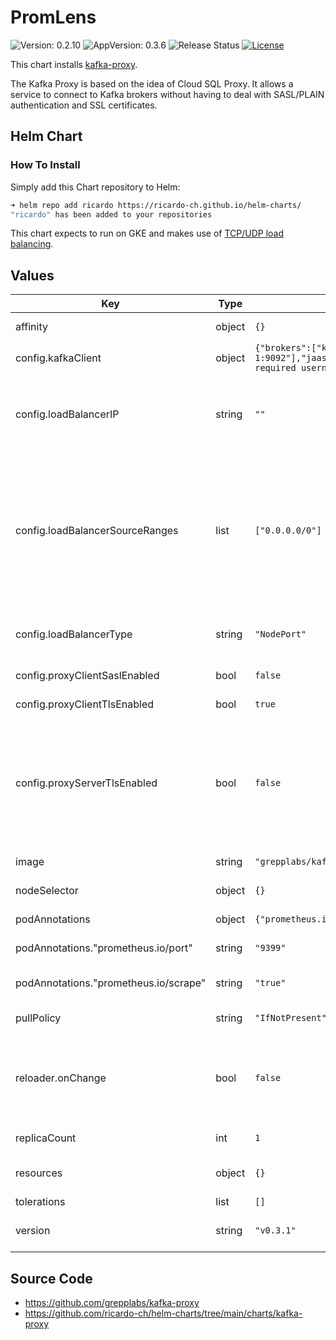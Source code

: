 # PromLens

![Version: 0.2.10](https://img.shields.io/badge/Version-0.2.10-informational?style=flat-square) ![AppVersion: 0.3.6](https://img.shields.io/badge/AppVersion-0.3.6-informational?style=flat-square) ![Release Status](https://github.com/ricardo-ch/helm-charts/workflows/Release%20Charts/badge.svg) [![License](https://img.shields.io/github/license/ricardo-ch/helm-charts)](https://github.com/ricardo-ch/helm-charts/blob/main/LICENSE)

This chart installs [kafka-proxy](https://github.com/grepplabs/kafka-proxy).

The Kafka Proxy is based on the idea of Cloud SQL Proxy. It allows a service to connect to Kafka brokers without having to deal with SASL/PLAIN authentication and SSL certificates.

## Helm Chart

### How To Install

Simply add this Chart repository to Helm:

```sh
➜ helm repo add ricardo https://ricardo-ch.github.io/helm-charts/
"ricardo" has been added to your repositories
```

This chart expects to run on GKE and makes use of [TCP/UDP load balancing](https://cloud.google.com/kubernetes-engine/docs/how-to/service-parameters).

## Values

| Key | Type | Default | Description |
|-----|------|---------|-------------|
| affinity | object | `{}` | Node affinity configuration |
| config.kafkaClient | object | `{"brokers":["kafka-0:9092","kafka-1:9092"],"jaas":"org.apache.kafka.common.security.plain.PlainLoginModule required username=\"username\" password=\"password\";"}` | Kafka client configuration |
| config.loadBalancerIP | string | `""` | Specifies an IP for the load balancers. If omitted, an ephemeral IP is assigned. |
| config.loadBalancerSourceRanges | list | `["0.0.0.0/0"]` | Configures optional firewall rules in GKE and in the VPC to only allow certain source ranges. If you omit this field, your Service accepts traffic from any IP address (0.0.0.0/0). |
| config.loadBalancerType | string | `"NodePort"` | Service Type, supported: LoadBalancer, NodePort |
| config.proxyClientSaslEnabled | bool | `false` | SASL enabled on the proxy client. |
| config.proxyClientTlsEnabled | bool | `true` | TLS enabled on the proxy client. |
| config.proxyServerTlsEnabled | bool | `false` | TLS enabled on the proxy server. Requires a certificate deployed in a secret called 'kafka-proxy-cert' containing the certificate and key. |
| image | string | `"grepplabs/kafka-proxy"` | Kafka-proxy Container Image |
| nodeSelector | object | `{}` | A node selector label |
| podAnnotations | object | `{"prometheus.io/port":"9399","prometheus.io/scrape":"true"}` | Set a pod annotations |
| podAnnotations."prometheus.io/port" | string | `"9399"` | Set a Prometheus scrape port |
| podAnnotations."prometheus.io/scrape" | string | `"true"` | Set a flag to mark pod for scrapping |
| pullPolicy | string | `"IfNotPresent"` | Kubernetes PullPolicy |
| reloader.onChange | bool | `false` | Add annotation on statefulset in order to perform a rolling upgrade on secret/configmap changes |
| replicaCount | int | `1` | Number of replicas |
| resources | object | `{}` | Set kubernetes specific resource limits |
| tolerations | list | `[]` | A toleration |
| version | string | `"v0.3.1"` | Kafka-proxy Container Image Version |

## Source Code

* <https://github.com/grepplabs/kafka-proxy>
* <https://github.com/ricardo-ch/helm-charts/tree/main/charts/kafka-proxy>
